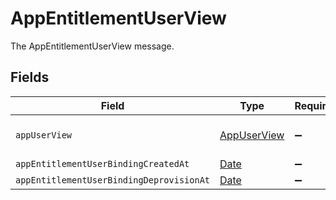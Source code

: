 # AppEntitlementUserView

The AppEntitlementUserView message.


## Fields

| Field                                                                                         | Type                                                                                          | Required                                                                                      | Description                                                                                   |
| --------------------------------------------------------------------------------------------- | --------------------------------------------------------------------------------------------- | --------------------------------------------------------------------------------------------- | --------------------------------------------------------------------------------------------- |
| `appUserView`                                                                                 | [AppUserView](../../models/shared/appuserview.md)                                             | :heavy_minus_sign:                                                                            | The AppUserView message.                                                                      |
| `appEntitlementUserBindingCreatedAt`                                                          | [Date](https://developer.mozilla.org/en-US/docs/Web/JavaScript/Reference/Global_Objects/Date) | :heavy_minus_sign:                                                                            | N/A                                                                                           |
| `appEntitlementUserBindingDeprovisionAt`                                                      | [Date](https://developer.mozilla.org/en-US/docs/Web/JavaScript/Reference/Global_Objects/Date) | :heavy_minus_sign:                                                                            | N/A                                                                                           |